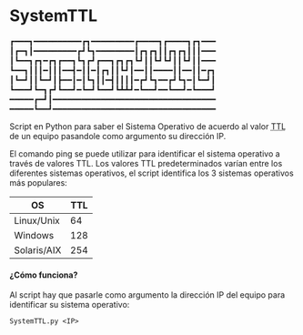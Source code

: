 # SystemTTL

┏━━━┓━━━━━━━━━━┏┓━━━━━━━━━┏━━━━┓┏━━━━┓┏┓━━━
┃┏━┓┃━━━━━━━━━┏┛┗┓━━━━━━━━┃┏┓┏┓┃┃┏┓┏┓┃┃┃━━━
┃┗━━┓┏┓━┏┓┏━━┓┗┓┏┛┏━━┓┏┓┏┓┗┛┃┃┗┛┗┛┃┃┗┛┃┃━━━
┗━━┓┃┃┃━┃┃┃━━┫━┃┃━┃┏┓┃┃┗┛┃━━┃┃━━━━┃┃━━┃┃━┏┓
┃┗━┛┃┃┗━┛┃┣━━┃━┃┗┓┃┃━┫┃┃┃┃━┏┛┗┓━━┏┛┗┓━┃┗━┛┃
┗━━━┛┗━┓┏┛┗━━┛━┗━┛┗━━┛┗┻┻┛━┗━━┛━━┗━━┛━┗━━━┛
━━━━━┏━┛┃━━━━━━━━━━━━━━━━━━━━━━━━━━━━━━━━━━
━━━━━┗━━┛━━━━━━━━━━━━━━━━━━━━━━━━━━━━━━━━━━

Script en Python para saber el Sistema Operativo de acuerdo al valor <abbr title="Time To Live">TTL</abbr> de un equipo pasandole como argumento su dirección IP.

El comando ping se puede utilizar para identificar el sistema operativo a través de valores TTL. Los valores TTL predeterminados varían entre los diferentes sistemas operativos, el script identifica los 3 sistemas operativos más populares:

| OS  | TTL  |
| ------------ | ------------ |
| Linux/Unix  | 64 |
| Windows  | 128 |
| Solaris/AIX  | 254 |

#### ¿Cómo funciona?

Al script hay que pasarle como argumento la dirección IP del equipo para identificar su sistema operativo:

`SystemTTL.py <IP>`
